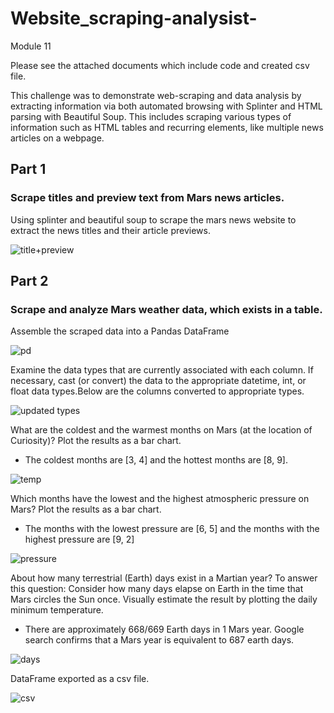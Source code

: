 # Website_scraping-analysist-
Module 11

Please see the attached documents which include code and created csv file.

This challenge was to demonstrate web-scraping and data analysis by extracting information via both automated browsing with Splinter and HTML parsing with Beautiful Soup. This includes scraping various types of information such as HTML tables and recurring elements, like multiple news articles on a webpage.

## Part 1
### Scrape titles and preview text from Mars news articles.

Using splinter and beautiful soup to scrape the mars news website to extract the news titles and their article previews.

![title+preview](https://user-images.githubusercontent.com/120147552/225094347-09f81829-5d90-454e-8112-ab7c7e2d78c3.png)

## Part 2
### Scrape and analyze Mars weather data, which exists in a table.

Assemble the scraped data into a Pandas DataFrame

![pd](https://user-images.githubusercontent.com/120147552/225095795-c07f9f54-cfe4-4ee7-939f-b704d6f7185c.png)

Examine the data types that are currently associated with each column. If necessary, cast (or convert) the data to the appropriate datetime, int, or float data types.Below are the columns converted to appropriate types.

![updated types](https://user-images.githubusercontent.com/120147552/225096245-7bc2fc5d-ddc7-4e9b-872a-c3d52269b4be.png)

What are the coldest and the warmest months on Mars (at the location of Curiosity)? Plot the results as a bar chart.
*  The coldest months are [3, 4] and the hottest months are [8, 9].

![temp](https://user-images.githubusercontent.com/120147552/225097782-003003c8-c79e-435a-8c5f-628e78baa0b5.png)

Which months have the lowest and the highest atmospheric pressure on Mars? Plot the results as a bar chart.
*  The months with the lowest pressure are [6, 5] and the months with the highest pressure are [9, 2]

![pressure](https://user-images.githubusercontent.com/120147552/225098359-395b4bf2-a421-458e-a627-aee2bfc51b9b.png)

About how many terrestrial (Earth) days exist in a Martian year? To answer this question:
Consider how many days elapse on Earth in the time that Mars circles the Sun once.
Visually estimate the result by plotting the daily minimum temperature.
* There are approximately 668/669 Earth days in 1 Mars year. Google search confirms that a Mars year is equivalent to 687 earth days.

![days](https://user-images.githubusercontent.com/120147552/225098671-d1603075-1eb6-4dac-8fe2-c1c75893b308.png)

DataFrame exported as a csv file.

![csv](https://user-images.githubusercontent.com/120147552/225099158-2eb8ef9b-3281-4f35-8ba3-e7d836ba123e.png)
